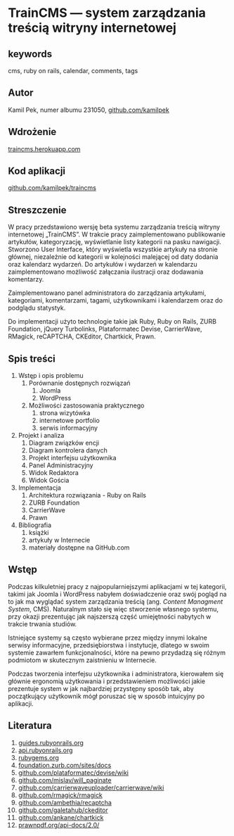 # TrainCMS — system zarządzania treścią witryny internetowej

## keywords
cms, ruby on rails, calendar, comments, tags

## Autor
Kamil Pek, numer albumu 231050, [github.com/kamilpek](https://github.com/kamilpek)

## Wdrożenie
[traincms.herokuapp.com](http://traincms.herokuapp.com/)

## Kod aplikacji
[github.com/kamilpek/traincms](https://github.com/kamilpek/traincms)

## Streszczenie
W pracy przedstawiono wersję beta systemu zarządzania treścią witryny internetowej „TrainCMS”. W trakcie pracy zaimplementowano publikowanie artykułów, kategoryzację, wyświetlanie listy kategorii na pasku nawigacji. Stworzono User Interface, który wyświetla wszystkie artykuły na stronie głównej, niezależnie od kategorii w kolejności malejącej od daty dodania oraz kalendarz wydarzeń. Do artykułów i wydarzeń w kalendarzu zaimplementowano możliwość załączania ilustracji oraz dodawania komentarzy.

Zaimplementowano panel administratora do zarządzania artykułami, kategoriami, komentarzami, tagami, użytkownikami i kalendarzem oraz do podglądu statystyk.

Do implementacji użyto technologie takie jak Ruby, Ruby on Rails, ZURB Foundation, jQuery Turbolinks, Plataformatec Devise, CarrierWave, RMagick, reCAPTCHA, CKEditor, Chartkick, Prawn.

## Spis treści
1. Wstęp i opis problemu
   1. Porównanie dostępnych rozwiązań
      1. Joomla
      1. WordPress
   1. Możliwości zastosowania praktycznego
      1. strona wizytówka
      1. internetowe portfolio
      1. serwis informacyjny
1. Projekt i analiza
   1. Diagram związków encji
   1. Diagram kontrolera danych
   1. Projekt interfejsu użytkownika
	1. Panel Administracyjny
	1. Widok Redaktora
	1. Widok Gościa
1. Implementacja
   1. Architektura rozwiązania - Ruby on Rails
   1. ZURB Foundation
   1. CarrierWave
   1. Prawn
1. Bibliografia
    1. książki
    1. artykuły w Internecie
    1. materiały dostępne na GitHub.com

## Wstęp
Podczas kilkuletniej pracy z najpopularniejszymi aplikacjami w tej kategorii, takimi jak Joomla i WordPress nabyłem doświadczenie oraz swój pogląd na to jak ma wyglądać system zarządzania treścią (ang. _Content Managment System_, CMS). Naturalnym stało się więc stworzenie własnego systemu, przy okazji prezentując jak najszerszą część umiejętności nabytych w trakcie trwania studiów.

Istniejące systemy są często wybierane przez między innymi lokalne serwisy informacyjne, przedsiębiorstwa i instytucje, dlatego w swoim systemie zawarłem funkcjonalności, które na pewno przydadzą się różnym podmiotom w skutecznym zaistnieniu w Internecie.

Podczas tworzenia interfejsu użytkownika i administratora, kierowałem się głównie ergonomią użytkowania i przedstawieniem możliwości jakie prezentuje system w jak najbardziej przystępny sposób tak, aby początkujący użytkownik mógł poruszać się w sposób intuicyjny po aplikacji.

## Literatura
1. [guides.rubyonrails.org](http://guides.rubyonrails.org/)
1. [api.rubyonrails.org](http://api.rubyonrails.org/)
1. [rubygems.org](https://rubygems.org/)
1. [foundation.zurb.com/sites/docs](http://foundation.zurb.com/sites/docs/)
1. [github.com/plataformatec/devise/wiki](https://github.com/plataformatec/devise/wiki)
1. [github.com/mislav/will_paginate](https://github.com/mislav/will_paginate)
1. [github.com/carrierwaveuploader/carrierwave/wiki](https://github.com/carrierwaveuploader/carrierwave/wiki)
1. [github.com/rmagick/rmagick](https://github.com/rmagick/rmagick)
1. [github.com/ambethia/recaptcha](https://github.com/ambethia/recaptcha)
1. [github.com/galetahub/ckeditor](https://github.com/galetahub/ckeditor)
1. [github.com/ankane/chartkick](https://github.com/ankane/chartkick)
1. [prawnpdf.org/api-docs/2.0/](http://prawnpdf.org/api-docs/2.0/)

